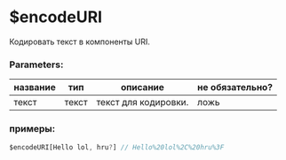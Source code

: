 # $encodeURI
Кодировать текст в компоненты URI.

### Parameters:
| название        | тип        | описание                          | не обязательно? |
| ----------- | ----------- | ------------------------------------ | -------- |
| текст        | текст      | текст для кодировки.                  | ложь    |

### примеры:
```js
$encodeURI[Hello lol, hru?] // Hello%20lol%2C%20hru%3F
```

